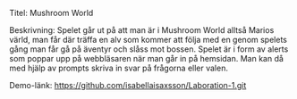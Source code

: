 Titel: Mushroom World

Beskrivning:
Spelet går ut på att man är i Mushroom World alltså Marios värld, man får där
träffa en alv som kommer att följa med en genom spelets gång man får gå på äventyr
och slåss mot bossen. Spelet är i form av alerts som poppar upp på webbläsaren när man går in
på hemsidan. Man kan då med hjälp av prompts skriva in svar på frågorna eller valen.

Demo-länk:
https://github.com/isabellaisaxsson/Laboration-1.git


